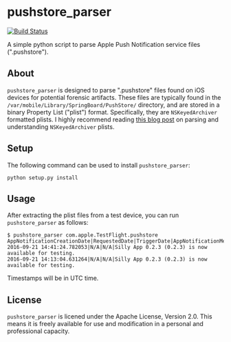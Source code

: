 pushstore_parser
================

[![Build Status](https://travis-ci.org/jakev/pushstore-parser.svg?branch=master)](https://travis-ci.org/jakev/pushstore-parser)

A simple python script to parse Apple Push Notification service files (".pushstore").

About
-----
`pushstore_parser` is designed to parse ".pushstore" files found on iOS devices for potential forensic artifacts. These files are typically found in the `/var/mobile/Library/SpringBoard/PushStore/` directory, and are stored in a binary Property List ("plist") format. Specifically, they are `NSKeyedArchiver` formatted plists. I highly recommend reading [this blog post](https://www.mac4n6.com/blog/2016/1/1/manual-analysis-of-nskeyedarchiver-formatted-plist-files-a-review-of-the-new-os-x-1011-recent-items) on parsing and understanding `NSKeyedArchiver` plists.

Setup
-----
The following command can be used to install `pushstore_parser`:

    python setup.py install

Usage
-----
After extracting the plist files from a test device, you can run `pushstore_parser` as follows:

    $ pushstore_parser com.apple.TestFlight.pushstore
    AppNotificationCreationDate|RequestedDate|TriggerDate|AppNotificationMessage
    2016-09-21 14:41:24.782053|N/A|N/A|Silly App 0.2.3 (0.2.3) is now available for testing.
    2016-09-21 14:13:04.631264|N/A|N/A|Silly App 0.2.3 (0.2.3) is now available for testing.

Timestamps will be in UTC time.

License
-------
`pushstore_parser` is licened under the Apache License, Version 2.0. This means it is freely available for use and modification in a personal and professional capacity.
